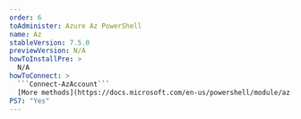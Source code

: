 ```yaml
---
order: 6
toAdminister: Azure Az PowerShell
name: Az
stableVersion: 7.5.0
previewVersion: N/A
howToInstallPre: >
  N/A
howToConnect: >
  ```Connect-AzAccount```
  [More methods](https://docs.microsoft.com/en-us/powershell/module/az.accounts/connect-azaccount)
PS7: "Yes"
---
```

